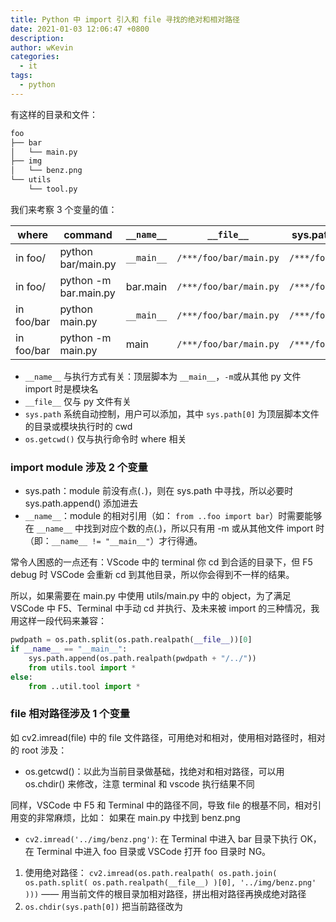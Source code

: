 ```yaml
---
title: Python 中 import 引入和 file 寻找的绝对和相对路径
date: 2021-01-03 12:06:47 +0800
description:
author: wKevin
categories:
  - it
tags:
  - python
---
```


有这样的目录和文件：

```bash
foo
├── bar
│   └── main.py
├── img
│   └── benz.png
└── utils
    └── tool.py
```

我们来考察 3 个变量的值：

| where      | command               | `__name__` | `__file__`             | sys.path[0]    | os.getcwd()    |
| ---------- | --------------------- | ---------- | ---------------------- | -------------- | -------------- |
| in foo/    | python bar/main.py    | `__main__` | `/***/foo/bar/main.py` | `/***/foo/bar` | `/***/foo`     |
| in foo/    | python -m bar.main.py | bar.main   | `/***/foo/bar/main.py` | `/***/foo`     | `/***/foo`     |
| in foo/bar | python main.py        | `__main__` | `/***/foo/bar/main.py` | `/***/foo/bar` | `/***/foo/bar` |
| in foo/bar | python -m main.py     | main       | `/***/foo/bar/main.py` | `/***/foo/bar` | `/***/foo/bar` |

- `__name__` 与执行方式有关：顶层脚本为 `__main__`，`-m`或从其他 py 文件 import 时是模块名
- `__file__` 仅与 py 文件有关
- `sys.path` 系统自动控制，用户可以添加，其中 `sys.path[0]` 为顶层脚本文件的目录或模块执行时的 cwd
- `os.getcwd()` 仅与执行命令时 where 相关

### import module 涉及 2 个变量

- sys.path：module 前没有点(`.`)，则在 sys.path 中寻找，所以必要时 sys.path.append() 添加进去
- `__name__`：module 的相对引用（如： `from ..foo import bar`）时需要能够在 `__name__` 中找到对应个数的点(.)，所以只有用 -m 或从其他文件 import 时（即：`__name__ != "__main__"`）才行得通。

常令人困惑的一点还有：VScode 中的 terminal 你 cd 到合适的目录下，但 F5 debug 时 VSCode 会重新 cd 到其他目录，所以你会得到不一样的结果。

所以，如果需要在 main.py 中使用 utils/main.py 中的 object，为了满足 VSCode 中 F5、Terminal 中手动 cd 并执行、及未来被 import 的三种情况，我用这样一段代码来兼容：

```python
pwdpath = os.path.split(os.path.realpath(__file__))[0]
if __name__ == "__main__":
    sys.path.append(os.path.realpath(pwdpath + "/../"))
    from utils.tool import *
else:
    from ..util.tool import *
```

### file 相对路径涉及 1 个变量

如 cv2.imread(file) 中的 file 文件路径，可用绝对和相对，使用相对路径时，相对的 root 涉及：

- os.getcwd()：以此为当前目录做基础，找绝对和相对路径，可以用 os.chdir() 来修改，注意 terminal 和 vscode 执行结果不同

同样，VSCode 中 F5 和 Terminal 中的路径不同，导致 file 的根基不同，相对引用变的非常麻烦，比如： 如果在 main.py 中找到 benz.png

- `cv2.imread('../img/benz.png')`: 在 Terminal 中进入 bar 目录下执行 OK，在 Terminal 中进入 foo 目录或 VSCode 打开 foo 目录时 NG。

1. 使用绝对路径： `cv2.imread(os.path.realpath( os.path.join( os.path.split( os.path.realpath(__file__) )[0], '../img/benz.png' )))` —— 用当前文件的根目录加相对路径，拼出相对路径再换成绝对路径
2. `os.chdir(sys.path[0])` 把当前路径改为
